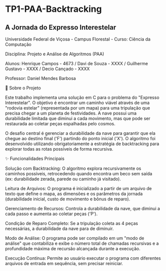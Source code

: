 # TP1-PAA-Backtracking


## A Jornada do Expresso Interestelar
Universidade Federal de Viçosa - Campus Florestal - Curso: Ciência da Computação

Disciplina: Projeto e Análise de Algoritmos (PAA)

Alunos: Henrique Campos - 4673 / Davi de Souza - XXXX / Guilherme Gustavo - XXXX / Decio Cançado - XXXX

Professor: Daniel Mendes Barbosa 

🚀 Sobre o Projeto

Este trabalho implementa uma solução em C para o problema do "Expresso Interestelar". O objetivo é encontrar um caminho viável através de uma "rodovia estelar" (representada por um mapa) para uma tripulação que precisa chegar a um planeta de festividades. A nave possui uma durabilidade limitada que diminui a cada movimento, mas que pode ser restaurada ao coletar peças espalhadas pelo cosmos.

O desafio central é gerenciar a durabilidade da nave para garantir que ela chegue ao destino final ('F') partindo do ponto inicial ('X'). O algoritmo foi desenvolvido utilizando obrigatoriamente a estratégia de backtracking para explorar todas as rotas possíveis de forma recursiva.

✨ Funcionalidades Principais

Solução com Backtracking: O algoritmo explora recursivamente os caminhos possíveis, retrocedendo quando encontra um beco sem saída (ex: durabilidade zerada, parede ou caminho já visitado).

Leitura de Arquivos: O programa é inicializado a partir de um arquivo de texto que define o mapa, as dimensões e os parâmetros da jornada (durabilidade inicial, custo de movimento e bônus de reparo).

Gerenciamento de Recursos: Controla a durabilidade da nave, que diminui a cada passo e aumenta ao coletar peças ('P').

Condição de Reparo Completo: Se a tripulação coleta as 4 peças necessárias, a durabilidade da nave para de diminuir.

Modo de Análise: O programa pode ser compilado em um "modo de análise" que contabiliza e exibe o número total de chamadas recursivas e a profundidade máxima de recursão alcançada durante a execução.

Execução Contínua: Permite ao usuário executar o programa com diferentes arquivos de entrada em sequência, sem precisar reiniciar.
